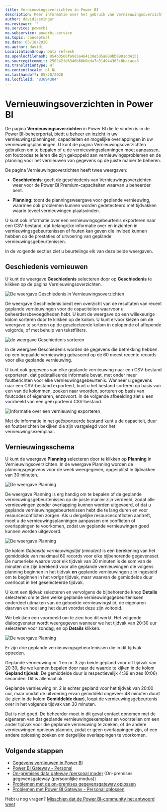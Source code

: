 ```yaml
---
title: Vernieuwingsoverzichten in Power BI
description: Meer informatie over het gebruik van Vernieuwingsoverzichten in Power BI
author: davidiseminger
ms.reviewer: ''
ms.service: powerbi
ms.subservice: powerbi-service
ms.topic: conceptual
ms.date: 05/18/2020
ms.author: davidi
LocalizationGroup: Data refresh
ms.openlocfilehash: 854b3500fa985a464130e505a889bb9981cd4151
ms.sourcegitcommit: 250242fd6346b60b0eda7a314944363c0bacaca8
ms.translationtype: HT
ms.contentlocale: nl-NL
ms.lasthandoff: 05/20/2020
ms.locfileid: "83694384"
---
```

# <a name="refresh-summaries-for-power-bi"></a>Vernieuwingsoverzichten in Power BI

De pagina **Vernieuwingsoverzichten** in Power BI die te vinden is in de Power BI-beheerportal, biedt u beheer en inzicht in uw vernieuwingsplanningen, capaciteiten en mogelijke overlappingen in uw vernieuwingsplanningen. U kunt de pagina Vernieuwingsoverzichten gebruiken om te bepalen of u de vernieuwingsplanningen moet aanpassen, om foutcodes te leren die zijn gekoppeld aan vernieuwingsproblemen en de planning voor het vernieuwen van gegevens op de juiste manier te beheren. 

De pagina Vernieuwingsoverzichten heeft twee weergaven:

* **Geschiedenis**: geeft de geschiedenis van Vernieuwingsoverzichten weer voor de Power BI Premium-capaciteiten waarvan u beheerder bent.

* **Planning**: toont de planningsweergave voor geplande vernieuwing, waarmee ook problemen kunnen worden gedetecteerd met tijdvakken waarin teveel vernieuwingen plaatsvinden.

U kunt ook informatie over een vernieuwingsgebeurtenis exporteren naar een CSV-bestand, dat belangrijke informatie over en inzichten in vernieuwingsgebeurtenissen of fouten kan geven die invloed kunnen hebben op de prestaties of uitvoering van geplande vernieuwingsgebeurtenissen.

In de volgende secties ziet u beurtelings elk van deze beide weergaven. 

## <a name="refresh-history"></a>Geschiedenis vernieuwen

U kunt de weergave **Geschiedenis** selecteren door op **Geschiedenis** te klikken op de pagina Vernieuwingsoverzichten.

![De weergave Geschiedenis in Vernieuwingsoverzichten](media/refresh-summaries/refresh-summaries-01a.jpg)

De weergave Geschiedenis biedt een overzicht van de resultaten van recent geplande vernieuwingen voor de capaciteiten waarvoor u beheerdersbevoegdheden hebt. U kunt de weergave op een willekeurige kolom sorteren door te klikken op de kolom. U kunt ervoor kiezen om de weergave te sorteren op de geselecteerde kolom in oplopende of aflopende volgorde, of met behulp van tekstfilters.

![de weergave Geschiedenis sorteren](media/refresh-summaries/refresh-summaries-01b.jpg)

In de weergave Geschiedenis worden de gegevens die betrekking hebben op een bepaalde vernieuwing gebaseerd op de 60 meest recente records voor elke geplande vernieuwing.

U kunt ook gegevens van elke geplande vernieuwing naar een CSV-bestand exporteren, dat gedetailleerde informatie bevat, met onder meer foutberichten voor elke vernieuwingsgebeurtenis. Wanneer u gegevens naar een CSV-bestand exporteert, kunt u het bestand sorteren op basis van een van de kolommen, zoeken naar woorden, sorteren op basis van foutcodes of eigenaren, enzovoort. In de volgende afbeelding ziet u een voorbeeld van een geëxporteerd CSV-bestand. 

![Informatie over een vernieuwing exporteren](media/refresh-summaries/refresh-summaries-05.jpg)

Met de informatie in het geëxporteerde bestand kunt u de capaciteit, duur en foutberichten bekijken die zijn vastgelegd voor het vernieuwingsexemplaar. 


## <a name="refresh-schedule"></a>Vernieuwingsschema

U kunt de weergave **Planning** selecteren door te klikken op **Planning** in Vernieuwingsoverzichten. In de weergave Planning worden de planningsgegevens voor de week weergegeven, opgesplitst in tijdvakken van 30 minuten. 

![De weergave Planning](media/refresh-summaries/refresh-summaries-02a.jpg)

De weergave Planning is erg handig om te bepalen of de geplande vernieuwingsgebeurtenissen op de juiste manier zijn verdeeld, zodat alle vernieuwingen zonder overlapping kunnen worden uitgevoerd, of dat u geplande vernieuwingsgebeurtenissen hebt die te lang duren en voor resourceconflicten zorgen. Als u dergelijke resourceconflicten aantreft, moet u de vernieuwingsplanningen aanpassen om conflicten of overlappingen te voorkomen, zodat uw geplande vernieuwingen goed kunnen worden uitgevoerd. 

![De weergave Planning](media/refresh-summaries/refresh-summaries-02.jpg)

De kolom *Geboekte vernieuwingstijd (minuten)* is een berekening van het gemiddelde van maximaal 60 records voor elke bijbehorende gegevensset. De numerieke waarde voor elk tijdvak van 30 minuten is de som van de minuten die zijn berekend voor alle geplande vernieuwingen die volgens planning beginnen in het tijdvak **en** geplande vernieuwingen zijn ingesteld om te beginnen in het *vorige* tijdvak, maar waarvan de gemiddelde duur overloopt in het geselecteerde tijdvak.

U kunt een tijdvak selecteren en vervolgens de bijbehorende knop **Details** selecteren om te zien welke geplande vernieuwingsgebeurtenissen onderdeel uitmaken van de geboekte vernieuwingstijd, de eigenaren daarvan en hoe lang het duurt voordat deze zijn voltooid.

We bekijken een voorbeeld om te zien hoe dit werkt. Het volgende dialoogvenster wordt weergegeven wanneer we het tijdvak van 20:30 uur selecteren voor zondag, en op **Details** klikken.

![De weergave Planning](media/refresh-summaries/refresh-summaries-04.jpg)

Er zijn drie geplande vernieuwingsgebeurtenissen die in dit tijdvak optreden. 

Geplande vernieuwing nr. 1 en nr. 3 zijn beide gepland voor dit tijdvak van 20:30, die we kunnen bepalen door naar de waarde te kijken in de kolom **Gepland tijdvak**. De gemiddelde duur is respectievelijk 4:39 en zes (0:06) seconden. Dit is allemaal ok.

Geplande vernieuwing nr. 2 is echter gepland voor het tijdvak van 20:00 uur, maar omdat de uitvoering ervan gemiddeld ongeveer 48 minuten duurt (te zien in de kolom **Gemiddelde duur**), loopt de vernieuwingsgebeurtenis over in het volgende tijdvak van 30 minuten. 

Dat is niet goed. De beheerder moet in dit geval contact opnemen met de eigenaren van dat geplande vernieuwingsexemplaar en voorstellen om een ander tijdvak voor die geplande vernieuwing te zoeken, of de andere vernieuwingen opnieuw plannen, zodat er geen overlappingen zijn, of een andere oplossing zoeken om dergelijke overlappingen te voorkomen. 


## <a name="next-steps"></a>Volgende stappen

- [Gegevens vernieuwen in Power BI](refresh-data.md)  
- [Power BI Gateway - Personal](service-gateway-personal-mode.md)  
- [On-premises data gateway (personal mode)](service-gateway-onprem.md) (On-premises gegevensgateway (persoonlijke modus))  
- [Problemen met de on-premises gegevensgateway oplossen](service-gateway-onprem-tshoot.md)  
- [Problemen met Power BI Gateway - Personal oplossen](service-admin-troubleshooting-power-bi-personal-gateway.md)  

Hebt u nog vragen? [Misschien dat de Power BI-community het antwoord weet](https://community.powerbi.com/)